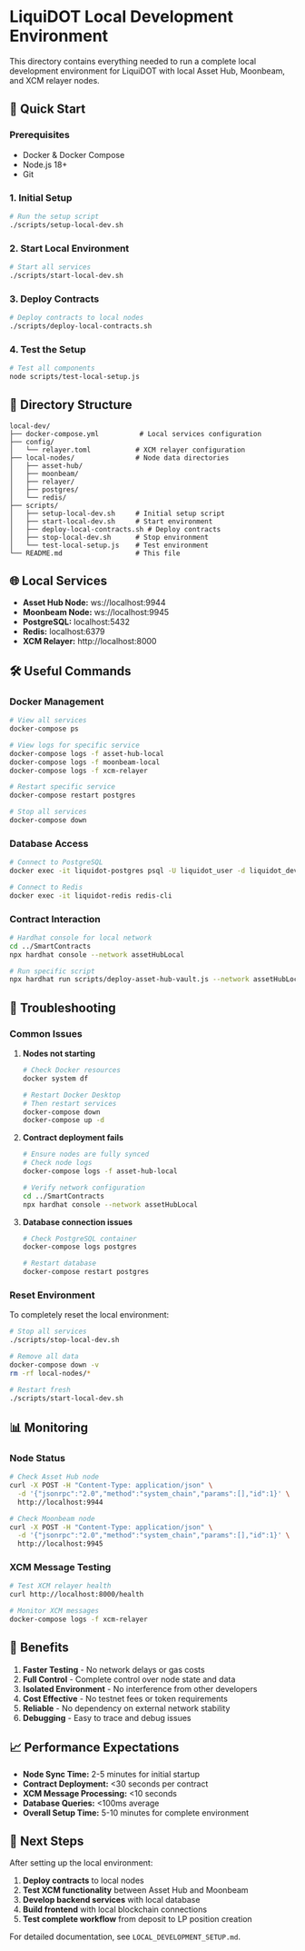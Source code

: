 # LiquiDOT Local Development Environment

This directory contains everything needed to run a complete local development environment for LiquiDOT with local Asset Hub, Moonbeam, and XCM relayer nodes.

## 🚀 Quick Start

### Prerequisites
- Docker & Docker Compose
- Node.js 18+
- Git

### 1. Initial Setup
```bash
# Run the setup script
./scripts/setup-local-dev.sh
```

### 2. Start Local Environment
```bash
# Start all services
./scripts/start-local-dev.sh
```

### 3. Deploy Contracts
```bash
# Deploy contracts to local nodes
./scripts/deploy-local-contracts.sh
```

### 4. Test the Setup
```bash
# Test all components
node scripts/test-local-setup.js
```

## 📁 Directory Structure

```
local-dev/
├── docker-compose.yml          # Local services configuration
├── config/
│   └── relayer.toml           # XCM relayer configuration
├── local-nodes/               # Node data directories
│   ├── asset-hub/
│   ├── moonbeam/
│   ├── relayer/
│   ├── postgres/
│   └── redis/
├── scripts/
│   ├── setup-local-dev.sh     # Initial setup script
│   ├── start-local-dev.sh     # Start environment
│   ├── deploy-local-contracts.sh # Deploy contracts
│   ├── stop-local-dev.sh      # Stop environment
│   └── test-local-setup.js    # Test environment
└── README.md                  # This file
```

## 🌐 Local Services

- **Asset Hub Node:** ws://localhost:9944
- **Moonbeam Node:** ws://localhost:9945
- **PostgreSQL:** localhost:5432
- **Redis:** localhost:6379
- **XCM Relayer:** http://localhost:8000

## 🛠️ Useful Commands

### Docker Management
```bash
# View all services
docker-compose ps

# View logs for specific service
docker-compose logs -f asset-hub-local
docker-compose logs -f moonbeam-local
docker-compose logs -f xcm-relayer

# Restart specific service
docker-compose restart postgres

# Stop all services
docker-compose down
```

### Database Access
```bash
# Connect to PostgreSQL
docker exec -it liquidot-postgres psql -U liquidot_user -d liquidot_dev

# Connect to Redis
docker exec -it liquidot-redis redis-cli
```

### Contract Interaction
```bash
# Hardhat console for local network
cd ../SmartContracts
npx hardhat console --network assetHubLocal

# Run specific script
npx hardhat run scripts/deploy-asset-hub-vault.js --network assetHubLocal
```

## 🐛 Troubleshooting

### Common Issues

1. **Nodes not starting**
   ```bash
   # Check Docker resources
   docker system df
   
   # Restart Docker Desktop
   # Then restart services
   docker-compose down
   docker-compose up -d
   ```

2. **Contract deployment fails**
   ```bash
   # Ensure nodes are fully synced
   # Check node logs
   docker-compose logs -f asset-hub-local
   
   # Verify network configuration
   cd ../SmartContracts
   npx hardhat console --network assetHubLocal
   ```

3. **Database connection issues**
   ```bash
   # Check PostgreSQL container
   docker-compose logs postgres
   
   # Restart database
   docker-compose restart postgres
   ```

### Reset Environment

To completely reset the local environment:

```bash
# Stop all services
./scripts/stop-local-dev.sh

# Remove all data
docker-compose down -v
rm -rf local-nodes/*

# Restart fresh
./scripts/start-local-dev.sh
```

## 📊 Monitoring

### Node Status
```bash
# Check Asset Hub node
curl -X POST -H "Content-Type: application/json" \
  -d '{"jsonrpc":"2.0","method":"system_chain","params":[],"id":1}' \
  http://localhost:9944

# Check Moonbeam node
curl -X POST -H "Content-Type: application/json" \
  -d '{"jsonrpc":"2.0","method":"system_chain","params":[],"id":1}' \
  http://localhost:9945
```

### XCM Message Testing
```bash
# Test XCM relayer health
curl http://localhost:8000/health

# Monitor XCM messages
docker-compose logs -f xcm-relayer
```

## 🎯 Benefits

1. **Faster Testing** - No network delays or gas costs
2. **Full Control** - Complete control over node state and data
3. **Isolated Environment** - No interference from other developers
4. **Cost Effective** - No testnet fees or token requirements
5. **Reliable** - No dependency on external network stability
6. **Debugging** - Easy to trace and debug issues

## 📈 Performance Expectations

- **Node Sync Time:** 2-5 minutes for initial startup
- **Contract Deployment:** <30 seconds per contract
- **XCM Message Processing:** <10 seconds
- **Database Queries:** <100ms average
- **Overall Setup Time:** 5-10 minutes for complete environment

## 🔗 Next Steps

After setting up the local environment:

1. **Deploy contracts** to local nodes
2. **Test XCM functionality** between Asset Hub and Moonbeam
3. **Develop backend services** with local database
4. **Build frontend** with local blockchain connections
5. **Test complete workflow** from deposit to LP position creation

For detailed documentation, see `LOCAL_DEVELOPMENT_SETUP.md`. 